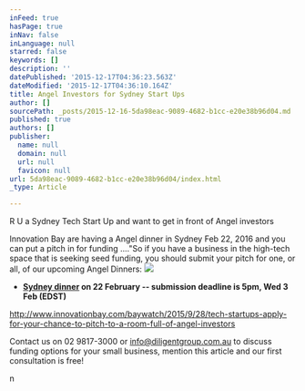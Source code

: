 ```yaml
---
inFeed: true
hasPage: true
inNav: false
inLanguage: null
starred: false
keywords: []
description: ''
datePublished: '2015-12-17T04:36:23.563Z'
dateModified: '2015-12-17T04:36:10.164Z'
title: Angel Investors for Sydney Start Ups
author: []
sourcePath: _posts/2015-12-16-5da98eac-9089-4682-b1cc-e20e38b96d04.md
published: true
authors: []
publisher:
  name: null
  domain: null
  url: null
  favicon: null
url: 5da98eac-9089-4682-b1cc-e20e38b96d04/index.html
_type: Article

---
```

R U a Sydney Tech Start Up and want to get in front of Angel investors

Innovation Bay are having a Angel dinner in Sydney Feb 22, 2016 and you can put a pitch in for funding ...."So if you have a business in the high-tech space that is seeking seed funding, you should submit your pitch for one, or all, of our upcoming Angel Dinners:
![](https://the-grid-user-content.s3-us-west-2.amazonaws.com/e59272ae-c307-4000-9ecf-f63cc5301d9b.jpg)

* **[Sydney dinner][0] on 22 February -- submission deadline is 5pm, Wed 3 Feb (EDST)**

http://www.innovationbay.com/baywatch/2015/9/28/tech-startups-apply-for-your-chance-to-pitch-to-a-room-full-of-angel-investors

Contact us on 02 9817-3000 or
info@diligentgroup.com.au to discuss funding options for your small business, mention this article and our first consultation is free!

n

[0]: http://www.innovationbay.com/member-events/event-50